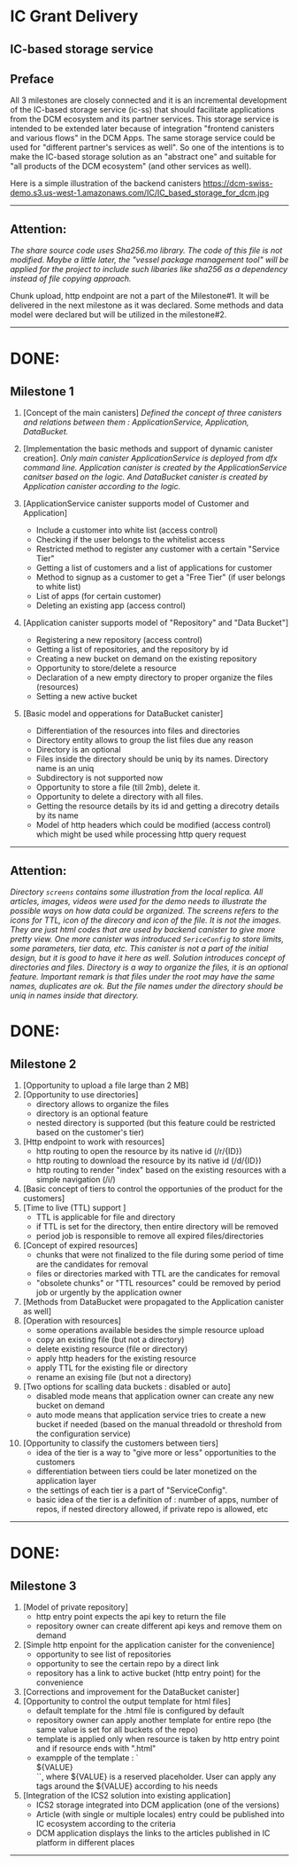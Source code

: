 # IC Grant Delivery
## IC-based storage service

## Preface
All 3 milestones are closely connected and it is an incremental development of the IC-based storage service (ic-ss) that should facilitate applications from the DCM ecosystem and its partner services. This storage service is intended to be extended later because of integration "frontend canisters and various flows" in the DCM Apps. The same storage service could be used for "different partner's services as well". 
So one of the intentions is to make the IC-based storage solution as an "abstract one" and suitable for "all products of the DCM ecosystem" (and other services as well). 

Here is a simple illustration of the backend canisters https://dcm-swiss-demo.s3.us-west-1.amazonaws.com/IC/IC_based_storage_for_dcm.jpg

***
## Attention:
_The share source code uses Sha256.mo library. The code of this file is not modified. Maybe a little later, the "vessel package management tool" will be applied for the project to include such libaries like sha256 as a dependency instead of file copying approach._

Chunk upload, http endpoint are not a part of the Milestone#1. It will be delivered
in the next milestone as it was declared. 
Some methods and data model were declared but will be utilized in the milestone#2.

***
# DONE:
## Milestone 1

1. [Concept of the main canisters]
_Defined the concept of three canisters and relations between them : ApplicationService, Application, DataBucket._

2. [Implementation the basic methods and support of dynamic canister creation].
_Only main canister ApplicationService is deployed from dfx command line. Application canister is created by the ApplicationService canitser based on the logic. And DataBucket canister is created by Application canister according to the logic._

3. [ApplicationService canister supports model of Customer and Application] 
    * Include a customer into white list (access control)
    * Checking if the user belongs to the whitelist access
    * Restricted method to register any customer with a certain "Service Tier"
    * Getting a list of customers and a list of applications for customer
    * Method to signup as a customer to get a "Free Tier" (if user belongs to white list)
    * List of apps (for certain customer)
    * Deleting an existing app (access control)

4. [Application canister supports model of "Repository" and "Data Bucket"]
    * Registering a new repository (access control)
    * Getting a list of repositories, and the repository by id
    * Creating a new bucket on demand on the existing repository
    * Opportunity to store/delete a resource
    * Declaration of a new empty directory to proper organize the files (resources)
    * Setting a new active bucket

5. [Basic model and opperations for DataBucket canister] 
    * Differentiation of the resources into files and directories
    * Directory entity allows to group the list files due any reason
    * Directory is an optional
    * Files inside the directory should be uniq by its  names. Directory name is an uniq
    * Subdirectory is not supported now
    * Opportunity to store a file (till 2mb), delete it.
    * Opportunity to delete a directory with all files.
    * Getting the resource details by its id and getting a direcotry details by its name
    * Model of http headers  which could be modified (access control) which might be used while processing http query request


***
## Attention:
_Directory `screens` contains some illustration from the local replica. All articles, images, videos were used for the demo needs to illustrate the possible ways on how data could be organized. The screens refers to the icons for TTL, icon of the direcory and icon of the file. It is not the images. They are just html codes that are used by backend canister to give more pretty view. One more canister was introduced `SericeConfig` to store limits, some parameters, tier data, etc. This canister is not a part of the initial design, but it is good to have it here as well. Solution introduces concept of directories and files. Directory is a way to organize the files, it is an optional feature. Important remark is that files under the root may have the same names, duplicates are ok. But the file names under the directory should be uniq in names inside that directory._

# DONE:
## Milestone 2 
1. [Opportunity to upload a file large than 2 MB]
2. [Opportunity to use directories]
    * directory allows to organize the files
    * directory is an optional feature
    * nested directory is supported (but this feature could be restricted based on the customer's tier)
3. [Http endpoint to work with resources]
    * http routing to open the resource by its native id (/r/{ID})
    * http routing to download the resource by its native id (/d/{ID})
    * http routing to render "index" based on the existing resources  with a simple navigation (/i/)
4. [Basic concept of tiers to control the opportunies of the product for the customers]
5. [Time to live (TTL) support ]
    * TTL is applicable for file and directory
    * if TTL is set for the directory, then entire directory will be removed
    * period job is responsible to remove all expired files/directories
5. [Concept of expired resources]
    * chunks that were not finalized to the file during some period of time are the candidates for removal
    * files or directories marked with TTL are the candicates for removal
    * "obsolete chunks" or "TTL resources" could be removed by period job or urgently by the application owner
6. [Methods from DataBucket were propagated to the Application canister as well]
7. [Operation with resources]
    * some operations available besides the simple resource upload
    * copy an existing file (but not a directory)
    * delete existing resource (file or directory)
    * apply http headers for the existing resource
    * apply TTL for the existing file or directory
    * rename an exising file (but not a directory)
8. [Two options for scalling data buckets : disabled or auto]
    * disabled mode means that application owner can create any new bucket on demand
    * auto mode means that application service tries to create a new bucket if needed (based on the manual threadold or threshold from the configuration service)
9. [Opportunity to classify the customers between tiers] 
    * idea of the tier is a way to "give more or less" opportunities to the customers
    * differentiation between tiers could be later monetized on the application layer
    * the settings of each tier is a part of "ServiceConfig".
    * basic idea of the tier is a definition of : number of apps, number of repos, if nested directory allowed, if private repo is allowed, etc
  


***

# DONE:
## Milestone 3 
1. [Model of private repository]
    * http entry point expects the api key to return the file
    * repository owner can create different api keys and remove them on demand
2. [Simple http enpoint for the application canister for the convenience]
    * opportunity to see list of repositories
    * opportunity to see the certain repo by a direct link
    * repository has a link to active bucket (http entry point) for the convenience
3. [Corrections and improvement for the DataBucket canister] 
4. [Opportunity to control the output template for html files] 
    * default template for the .html file is configured by default
    * repository owner can apply another template for entire repo (the same value is set for all buckets of the repo)
    * template is applied only when resource is taken by http entry point and if resource ends with ".html"
    * exampple of the template : `<div>${VALUE}</div>``, where ${VALUE} is a reserved placeholder. User can apply any tags around the ${VALUE} according to his needs
5. [Integration of the ICS2 solution into existing application]
    * ICS2 storage integrated into DCM application (one of the versions)
    * Article (with single or multiple locales) entry could be published into IC ecosystem according to the criteria
    * DCM application displays the links to the articles published in IC platform in different places
   

***
